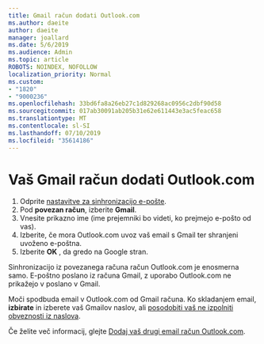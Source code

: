 ```yaml
---
title: Gmail račun dodati Outlook.com
ms.author: daeite
author: daeite
manager: joallard
ms.date: 5/6/2019
ms.audience: Admin
ms.topic: article
ROBOTS: NOINDEX, NOFOLLOW
localization_priority: Normal
ms.custom:
- "1820"
- "9000236"
ms.openlocfilehash: 33bd6fa8a26eb27c1d829268ac0956c2dbf90d58
ms.sourcegitcommit: 017ab30091ab205b31e62e611443e3ac5feac658
ms.translationtype: MT
ms.contentlocale: sl-SI
ms.lasthandoff: 07/10/2019
ms.locfileid: "35614186"
---
```

# <a name="add-your-gmail-account-to-outlookcom"></a>Vaš Gmail račun dodati Outlook.com

1. Odprite [nastavitve za sinhronizacijo e-pošte](https://go.microsoft.com/fwlink/?linkid=875264).
2. Pod **povezan račun**, izberite **Gmail**.
3. Vnesite prikazno ime (ime prejemniki bo videti, ko prejmejo e-pošto od vas).
4. Izberite, če mora Outlook.com uvoz vaš email s Gmail ter shranjeni uvoženo e-poštna.
5. Izberite **OK** , da gredo na Google stran.

Sinhronizacijo iz povezanega računa račun Outlook.com je enosmerna samo. E-poštno poslano iz računa Gmail, z uporabo Outlook.com ne prikažejo v poslano v Gmail.

Moči spodbuda email v Outlook.com od Gmail računa. Ko skladanjem email, **izbirate** in izberete vaš Gmailov naslov, ali [posodobiti vaš ne izpolniti obveznosti iz naslova](https://go.microsoft.com/fwlink/?linkid=875264).

Če želite več informacij, glejte [Dodaj vaš drugi email račun Outlook.com](https://support.office.com/article/c5224df4-5885-4e79-91ba-523aa743f0ba?wt.mc_id=Office_Outlook_com_Alchemy).